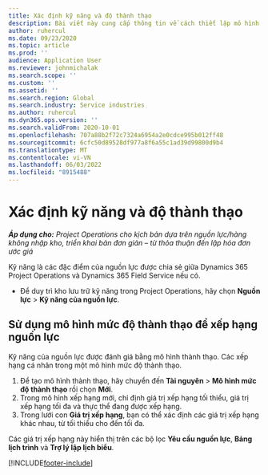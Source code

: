 ```yaml
---
title: Xác định kỹ năng và độ thành thạo
description: Bài viết này cung cấp thông tin về cách thiết lập mô hình mức độ thành thạo để đánh giá các nguồn lực.
author: ruhercul
ms.date: 09/23/2020
ms.topic: article
ms.prod: ''
audience: Application User
ms.reviewer: johnmichalak
ms.search.scope: ''
ms.custom: ''
ms.assetid: ''
ms.search.region: Global
ms.search.industry: Service industries
ms.author: ruhercul
ms.dyn365.ops.version: ''
ms.search.validFrom: 2020-10-01
ms.openlocfilehash: 707a88b2f72c7324a6954a2e0cdce995b012ff48
ms.sourcegitcommit: 6cfc50d89528df977a8f6a55c1ad39d99800d9b4
ms.translationtype: MT
ms.contentlocale: vi-VN
ms.lasthandoff: 06/03/2022
ms.locfileid: "8915488"
---
```

# <a name="define-skills-and-proficiencies"></a>Xác định kỹ năng và độ thành thạo

_**Áp dụng cho:** Project Operations cho kịch bản dựa trên nguồn lực/hàng không nhập kho, triển khai bản đơn giản – từ thỏa thuận đến lập hóa đơn ước giá_

Kỹ năng là các đặc điểm của nguồn lực được chia sẻ giữa Dynamics 365 Project Operations và Dynamics 365 Field Service nếu có. 

- Để duy trì kho lưu trữ kỹ năng trong Project Operations, hãy chọn **Nguồn lực** \> **Kỹ năng của nguồn lực**. 

## <a name="use-proficiency-models-to-rate-resources"></a>Sử dụng mô hình mức độ thành thạo để xếp hạng nguồn lực

Kỹ năng của nguồn lực được đánh giá bằng mô hình thành thạo. Các xếp hạng cá nhân trong một mô hình mức độ thành thạo. 

1. Để tạo mô hình thành thạo, hãy chuyển đến **Tài nguyên** \> **Mô hình mức độ thành thạo** rồi chọn **Mới**.
2. Trong mô hình xếp hạng mới, chỉ định giá trị xếp hạng tối thiểu, giá trị xếp hạng tối đa và thực thể đang được xếp hạng.
3. Trong lưới con **Giá trị xếp hạng**, bạn có thể xác định các giá trị xếp hạng khác nhau, từ tối thiểu cho đến tối đa.


Các giá trị xếp hạng này hiển thị trên các bộ lọc **Yêu cầu nguồn lực**, **Bảng lịch trình** và **Trợ lý lập lịch biểu**.


[!INCLUDE[footer-include](../includes/footer-banner.md)]